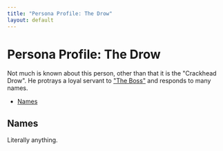 ```yaml
---
title: "Persona Profile: The Drow"
layout: default
---
```

# Persona Profile: The Drow

Not much is known about this person, other than that it is the "Crackhead Drow". He protrays a loyal servant to ["The Boss"](taughet.md) and responds to many names.
<!-- START doctoc generated TOC please keep comment here to allow auto update -->
<!-- DON'T EDIT THIS SECTION, INSTEAD RE-RUN doctoc TO UPDATE -->

- [Names](#names)

<!-- END doctoc generated TOC please keep comment here to allow auto update -->

## Names

Literally anything.
